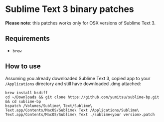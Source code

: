 # Sublime Text 3 binary patches 

**Please note**: this patches works only for OSX versions of Sublime Text 3.

## Requirements
- `brew`

## How to use
Assuming you already downloaded Sublime Text 3, copied app to your `/Applications` directory and still have downloaded .dmg attached:
```
brew install bsdiff
cd ~/Downloads && git clone https://github.com/yumitsu/sublime-bp.git && cd sublime-bp
bspatch /Volumes/Sublime\ Text/Sublime\ Text.app/Contents/MacOS/Sublime\ Text /Applications/Sublime\ Text.app/Contents/MacOS/Sublime\ Text ./sublime<your version>.patch
```
